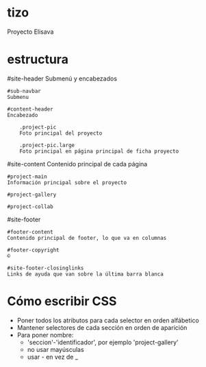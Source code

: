 tizo
====

Proyecto Elisava


estructura
====

#site-header
Submenú y encabezados

	#sub-navbar
	Submenu

	#content-header
	Encabezado
		
		.project-pic
		Foto principal del proyecto
		
		.project-pic.large
		Foto principal en página principal de ficha proyecto
		
		
#site-content
Contenido principal de cada página

	#project-main
	Información principal sobre el proyecto
	
	#project-gallery
	
	#project-collab
	

#site-footer

	#footer-content
	Contenido principal de footer, lo que va en columnas
	
	#footer-copyright
	©
	
	#site-footer-closinglinks
	Links de ayuda que van sobre la última barra blanca
	


Cómo escribir CSS
====

* Poner todos los atributos para cada selector en orden alfábetico
* Mantener selectores de cada sección en orden de aparición
* Para poner nombre: 
	* 'seccion'-'identificador', por ejemplo 'project-gallery'
	* no usar mayúsculas
	* usar - en vez de _ 